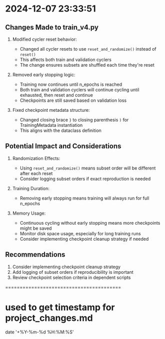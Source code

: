 


# 2024-12-07 23:33:51

## Changes Made to train_v4.py

1. Modified cycler reset behavior:
   - Changed all cycler resets to use `reset_and_randomize()` instead of `reset()`
   - This affects both train and validation cyclers
   - The change ensures subsets are shuffled each time they're reset

2. Removed early stopping logic:
   - Training now continues until n_epochs is reached
   - Both train and validation cyclers will continue cycling until exhausted, then reset and continue
   - Checkpoints are still saved based on validation loss

3. Fixed checkpoint metadata structure:
   - Changed closing brace `}` to closing parenthesis `)` for TrainingMetadata instantiation
   - This aligns with the dataclass definition

## Potential Impact and Considerations

1. Randomization Effects:
   - Using `reset_and_randomize()` means subset order will be different after each reset
   - Consider logging subset orders if exact reproduction is needed

2. Training Duration:
   - Removing early stopping means training will always run for full n_epochs

3. Memory Usage:
   - Continuous cycling without early stopping means more checkpoints might be saved
   - Monitor disk space usage, especially for long training runs
   - Consider implementing checkpoint cleanup strategy if needed

## Recommendations

1. Consider implementing checkpoint cleanup strategy
2. Add logging of subset orders if reproducibility is important
3. Review checkpoint selection criteria in dependent scripts









========================================
# used to get timestamp for project_changes.md
date '+%Y-%m-%d %H:%M:%S'